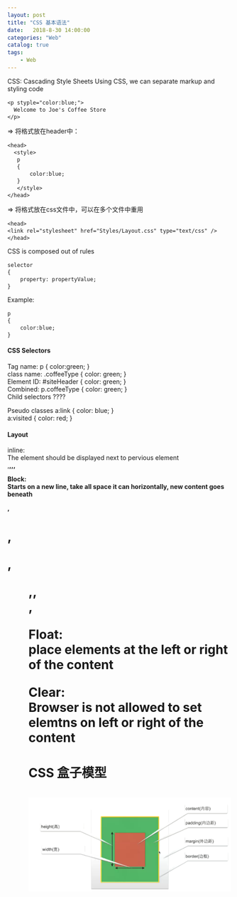 ```yaml
---                      
layout: post                      
title: "CSS 基本语法"                      
date:   2018-8-30 14:00:00                       
categories: "Web"                      
catalog: true                      
tags:                       
    - Web                      
---            
```

    
CSS: Cascading Style Sheets
  Using CSS, we can separate markup and styling code

	<p styple="color:blue;">
	  Welcome to Joe's Coffee Store
	</p>

=> 
将格式放在header中：

	<head>
	  <style>
	   p
	   {
		   color:blue;
	   }
	   </style>
	</head>

=>
将格式放在css文件中，可以在多个文件中重用

	<head>
	<link rel="stylesheet" href="Styles/Layout.css" type="text/css" />
	</head>

CSS is composed out of rules

	selector
	{
		property: propertyValue;
	}

Example:

	p
	{
		color:blue;
	}

#### CSS Selectors

Tag name:    p { color:green; }   
class name:	.coffeeType { color: green; }    
Element ID:	#siteHeader { color: green; }    
Combined:   p.coffeeType { color: green; }    
Child selectors   ????    

Pseudo classes		a:link { color: blue; }    
					a:visited { color: red; }

#### Layout

inline:  
The element should be displayed next to pervious element    
<span>,<b>,<td>,<a>, <img>  

Block:  
Starts on a new line, take all space it can horizontally, new content goes beneath  
<div>,<h1>,<p>,<ul>,<table>,<section>,<article>  

Float:  
place elements at the left or right of the content   

Clear:  
Browser is not allowed to set elemtns on left or right of the content  


#### CSS 盒子模型

![image](https://github.com/kerwenzhang/kerwenzhang.github.io/blob/master/_posts/image/css_box.png?raw=true)
